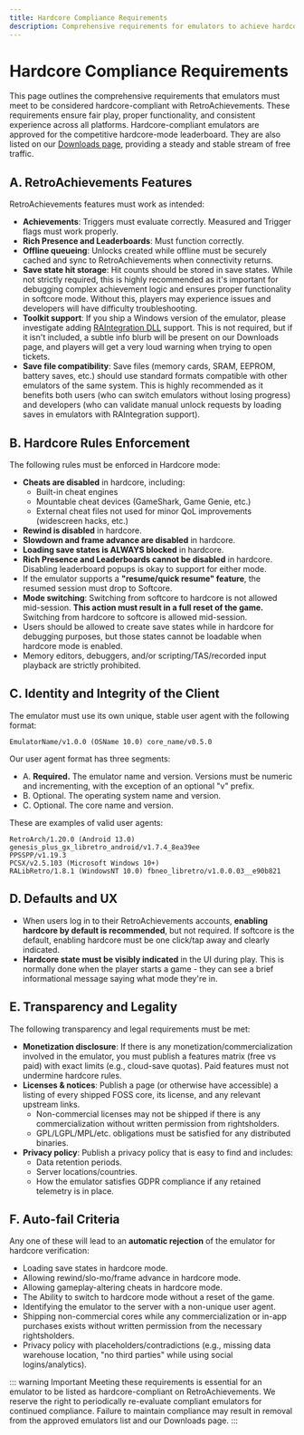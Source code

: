 ```yaml
---
title: Hardcore Compliance Requirements
description: Comprehensive requirements for emulators to achieve hardcore compliance with RetroAchievements, including feature support, rules enforcement, and technical specifications.
---
```


# Hardcore Compliance Requirements

This page outlines the comprehensive requirements that emulators must meet to be considered hardcore-compliant with RetroAchievements. These requirements ensure fair play, proper functionality, and consistent experience across all platforms. Hardcore-compliant emulators are approved for the competitive hardcore-mode leaderboard. They are also listed on our [Downloads page](https://retroachievements.org/downloads), providing a steady and stable stream of free traffic.

## A. RetroAchievements Features

RetroAchievements features must work as intended:

- **Achievements**: Triggers must evaluate correctly. Measured and Trigger flags must work properly.
- **Rich Presence and Leaderboards**: Must function correctly.
- **Offline queueing**: Unlocks created while offline must be securely cached and sync to RetroAchievements when connectivity returns.
- **Save state hit storage**: Hit counts should be stored in save states. While not strictly required, this is highly recommended as it's important for debugging complex achievement logic and ensures proper functionality in softcore mode. Without this, players may experience issues and developers will have difficulty troubleshooting.
- **Toolkit support**: If you ship a Windows version of the emulator, please investigate adding [RAIntegration DLL](https://github.com/RetroAchievements/RAIntegration) support. This is not required, but if it isn't included, a subtle info blurb will be present on our Downloads page, and players will get a very loud warning when trying to open tickets.
- **Save file compatibility**: Save files (memory cards, SRAM, EEPROM, battery saves, etc.) should use standard formats compatible with other emulators of the same system. This is highly recommended as it benefits both users (who can switch emulators without losing progress) and developers (who can validate manual unlock requests by loading saves in emulators with RAIntegration support).

## B. Hardcore Rules Enforcement

The following rules must be enforced in Hardcore mode:

- **Cheats are disabled** in hardcore, including:
  - Built-in cheat engines
  - Mountable cheat devices (GameShark, Game Genie, etc.)
  - External cheat files not used for minor QoL improvements (widescreen hacks, etc.)
- **Rewind is disabled** in hardcore.
- **Slowdown and frame advance are disabled** in hardcore.
- **Loading save states is ALWAYS blocked** in hardcore.
- **Rich Presence and Leaderboards cannot be disabled** in hardcore. Disabling leaderboard popups is okay to support for either mode.
- If the emulator supports a **"resume/quick resume" feature**, the resumed session must drop to Softcore.
- **Mode switching**: Switching from softcore to hardcore is not allowed mid-session. **This action must result in a full reset of the game.** Switching from hardcore to softcore is allowed mid-session.
- Users should be allowed to create save states while in hardcore for debugging purposes, but those states cannot be loadable when hardcore mode is enabled.
- Memory editors, debuggers, and/or scripting/TAS/recorded input playback are strictly prohibited.

## C. Identity and Integrity of the Client

The emulator must use its own unique, stable user agent with the following format:

```
EmulatorName/v1.0.0 (OSName 10.0) core_name/v0.5.0
```

Our user agent format has three segments:

- A. **Required.** The emulator name and version. Versions must be numeric and incrementing, with the exception of an optional "v" prefix.
- B. Optional. The operating system name and version.
- C. Optional. The core name and version.

These are examples of valid user agents:

```
RetroArch/1.20.0 (Android 13.0) genesis_plus_gx_libretro_android/v1.7.4_8ea39ee
PPSSPP/v1.19.3
PCSX/v2.5.103 (Microsoft Windows 10+)
RALibRetro/1.8.1 (WindowsNT 10.0) fbneo_libretro/v1.0.0.03__e90b821
```

## D. Defaults and UX

- When users log in to their RetroAchievements accounts, **enabling hardcore by default is recommended**, but not required. If softcore is the default, enabling hardcore must be one click/tap away and clearly indicated.
- **Hardcore state must be visibly indicated** in the UI during play. This is normally done when the player starts a game - they can see a brief informational message saying what mode they're in.

## E. Transparency and Legality

The following transparency and legal requirements must be met:

- **Monetization disclosure**: If there is any monetization/commercialization involved in the emulator, you must publish a features matrix (free vs paid) with exact limits (e.g., cloud-save quotas). Paid features must not undermine hardcore rules.
- **Licenses & notices**: Publish a page (or otherwise have accessible) a listing of every shipped FOSS core, its license, and any relevant upstream links.
  - Non-commercial licenses may not be shipped if there is any commercialization without written permission from rightsholders.
  - GPL/LGPL/MPL/etc. obligations must be satisfied for any distributed binaries.
- **Privacy policy**: Publish a privacy policy that is easy to find and includes:
  - Data retention periods.
  - Server locations/countries.
  - How the emulator satisfies GDPR compliance if any retained telemetry is in place.

## F. Auto-fail Criteria

Any one of these will lead to an **automatic rejection** of the emulator for hardcore verification:

- Loading save states in hardcore mode.
- Allowing rewind/slo-mo/frame advance in hardcore mode.
- Allowing gameplay-altering cheats in hardcore mode.
- The Ability to switch to hardcore mode without a reset of the game.
- Identifying the emulator to the server with a non-unique user agent.
- Shipping non-commercial cores while any commercialization or in-app purchases exists without written permission from the necessary rightsholders.
- Privacy policy with placeholders/contradictions (e.g., missing data warehouse location, "no third parties" while using social logins/analytics).

::: warning Important
Meeting these requirements is essential for an emulator to be listed as hardcore-compliant on RetroAchievements. We reserve the right to periodically re-evaluate compliant emulators for continued compliance. Failure to maintain compliance may result in removal from the approved emulators list and our Downloads page.
:::

